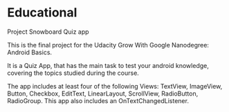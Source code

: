 # Educational
 Project Snowboard Quiz app

This is the final project for the Udacity  Grow With Google Nanodegree: Android Basics.

It is a Quiz App, that has the main task to test your android knowledge,  covering the topics studied during the course.

The app includes at least four of the following Views: TextView, ImageView, Button, Checkbox, EditText, LinearLayout,
 ScrollView, RadioButton, RadioGroup.
 This app also includes an OnTextChangedListener.
